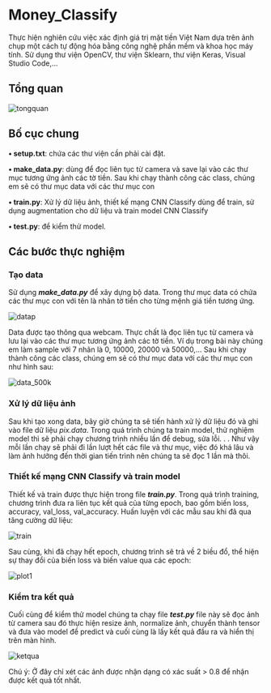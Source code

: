 # **Money_Classify**

Thực hiện nghiên cứu việc xác định giá trị mặt tiền Việt Nam dựa trên ảnh chụp một cách tự động hóa bằng công nghệ phần mềm và khoa học máy tính. Sử dụng thư viện OpenCV, thư viện Sklearn, thư viện Keras, Visual Studio Code,...
## **Tổng quan**

![tongquan](https://github.com/nmhieu02/Money_Classify/assets/133008099/b297ce55-f0c0-47fb-a392-63a8fb4fe439)

## **Bố cục chung**

**• setup.txt**: chứa các thư viện cần phải cài đặt.

**• make_data.py**: dùng để đọc liên tục từ camera và save lại vào các thư mục tương ứng ảnh các tờ tiền. Sau khi chạy thành công các class, chúng em sẽ có thư mục data với các thư mục con

**• train.py**: Xử lý dữ liệu ảnh, thiết kế mạng CNN Classify dùng để train, sử dụng augmentation cho dữ liệu và train model CNN Classify

**• test.py**: để kiểm thử model.

## **Các bước thực nghiệm**
### Tạo data
Sử dụng _**make_data.py**_ để xây dựng bộ data. Trong thư mục data có chứa các thư mục con với tên là nhãn tờ tiền cho từng mệnh giá tiền tương ứng.

![datap](https://github.com/nmhieu02/Money_Classify/assets/133008099/a86f3aab-c0ca-4289-b956-b88a9826e53e)

Data được tạo thông qua webcam. Thực chất là đọc liên tục từ camera và lưu lại vào các thư mục tương ứng ảnh các tờ tiền. Ví dụ trong bài này chúng em làm sample với 7 nhãn là 0, 10000, 20000 và 50000,... Sau khi chạy thành công các class, chúng em sẽ có thư mục data với các thư mục con như hình sau:

![data_500k](https://github.com/nmhieu02/Money_Classify/assets/133008099/d3bf77de-b08f-4bd9-97d0-5e0ce07611c7)

### Xử lý dữ liệu ảnh
Sau khi tạo xong data, bây giờ chúng ta sẽ tiến hành xử lý dữ liệu đó và ghi vào file dữ liệu _pix.data_. Trong quá trình chúng ta train model, thử nghiệm model thì sẽ phải chạy chương trình nhiều lần để debug, sửa lỗi. . . Như vậy mỗi lần chạy sẽ phải đi lần lượt hết các file và thư mục, việc đó khá lâu và làm ảnh hưởng đến thời gian tiến trình nên chúng ta sẽ đọc 1 lần mà thôi.

###  Thiết kế mạng CNN Classify và train model
Thiết kế và train được thực hiện trong file _**train.py**_. Trong quá trình training, chương trình đưa ra liên tục kết quả của từng epoch, bao gồm biến loss, accuracy, val_loss, val_accuracy.
Huấn luyện với các mẫu sau khi đã qua tăng cường dữ liệu:

![train](https://github.com/nmhieu02/Money_Classify/assets/133008099/cc8e5640-dedd-45f3-988a-6474793868d7)

Sau cùng, khi đã chạy hết epoch, chương trình sẽ trả về 2 biều đổ, thể hiện sự thay đổi của biến loss và biến value qua các epoch:

![plot1](https://github.com/nmhieu02/Money_Classify/assets/133008099/7e16bd8c-a428-4d0e-8ab5-c470df2f4ebc)

### Kiểm tra kết quả
Cuối cùng để kiểm thử model chúng ta chạy file _**test.py**_ file này sẽ đọc ảnh từ camera sau đó thực hiện resize ảnh, normalize ảnh, chuyển thành tensor và đưa vào model để predict và cuối cùng là lấy kết quả đầu ra và hiển thị trên màn hình.

![ketqua](https://github.com/nmhieu02/Money_Classify/assets/133008099/70f48d44-ec3d-4b99-97a3-c1b05ccbdc41)

Chú ý: Ở đây chỉ xét các ảnh được nhận dạng có xác suất > 0.8 để nhận được kết quả tốt nhất.
